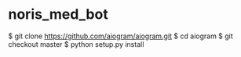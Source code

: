 # noris_med_bot
$ git clone https://github.com/aiogram/aiogram.git
$ cd aiogram
$ git checkout master
$ python setup.py install
